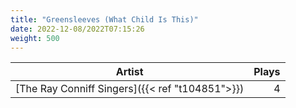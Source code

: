 ```yaml
---
title: "Greensleeves (What Child Is This)"
date: 2022-12-08/2022T07:15:26
weight: 500
---
```




 Artist | Plays 
----- | -----:
[The Ray Conniff Singers]({{< ref "t104851">}}) | 4
